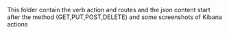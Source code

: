This folder contain the verb action and routes and the json content start after the method (GET,PUT,POST,DELETE)
and some screenshots of Kibana actions